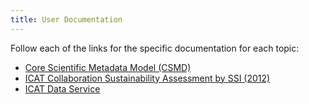 ```yaml
---
title: User Documentation
---
```


Follow each of the links for the specific documentation for each topic:
- [Core Scientific Metadata Model (CSMD)](https://icatproject.org/user-documentation/csmd/)
- [ICAT Collaboration Sustainability Assessment by SSI (2012)](https://icatproject.org/user-documentation/icat-collaboration-sustainability-assessment-by-ssi-2012/)
- [ICAT Data Service](https://icatproject.org/user-documentation/icat-data-service/)
